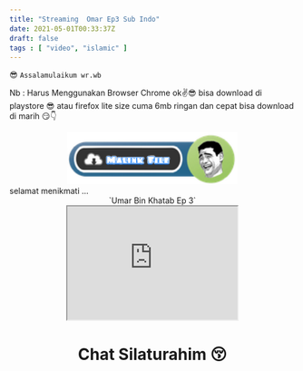 ```yaml
---
title: "Streaming  Omar Ep3 Sub Indo"
date: 2021-05-01T00:33:37Z
draft: false
tags : [ "video", "islamic" ]
---
```


😎 `Assalamulaikum wr.wb`

Nb : Harus Menggunakan Browser Chrome ok✌😎 bisa download di playstore 😎
atau firefox lite size cuma 6mb ringan dan cepat bisa download di marih 😏👇
<center><a href="https://semawur.com/0aiKP"><img width="300" src="/img-asset/Download.png"></a></center>
selamat menikmati ...
<center>`Umar Bin Khatab Ep 3`</center>
<center><iframe src="https://drive.google.com/file/d/1gfJxyr2tpD2LtN1whSBGpaOxeJ6W04dl/preview" width="300" height="200"></iframe></center>
<!--more-->
<html>
<h1 align="center">Chat Silaturahim 😚</h1>
<center> <script type="text/javascript" src="https://yellbox.com/yellbox.js?name=nobita"></script>
</html>
